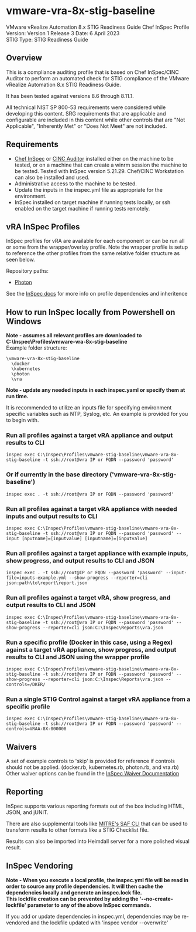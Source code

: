 # vmware-vra-8x-stig-baseline
VMware vRealize Automation 8.x STIG Readiness Guide Chef InSpec Profile  
Version: Version 1 Release 3 Date: 6 April 2023  
STIG Type: STIG Readiness Guide  

## Overview
This is a compliance auditing profile that is based on Chef InSpec/CINC Auditor to perform an automated check for STIG compliance of the VMware vRealize Automation 8.x STIG Readiness Guide.

It has been tested against versions 8.6 through 8.11.1. 

All technical NIST SP 800-53 requirements were considered while developing this content. SRG requirements that are applicable and configurable are included in this content while other controls that are "Not Applicable", "Inherently Met" or "Does Not Meet" are not included.

## Requirements

- [Chef InSpec](https://downloads.chef.io/tools/inspec) or [CINC Auditor](https://cinc.sh/start/auditor/) installed either on the machine to be tested, or on a machine that can create a winrm session the machine to be tested. Tested with InSpec version 5.21.29. Chef/CINC Workstation can also be installed and used.
- Administrative access to the machine to be tested.
- Update the inputs in the inspec.yml file as appropriate for the environment.
- InSpec installed on target machine if running tests locally, or ssh enabled on the target machine if running tests remotely.

## vRA InSpec Profiles

InSpec profiles for vRA are available for each component or can be run all or some from the wrapper/overlay profile. Note the wrapper profile is setup to reference the other profiles from the same relative folder structure as seen below.  

Repository paths:
* [Photon](https://github.com/vmware/dod-compliance-and-automation/tree/master/photon/3.0/inspec/vmware-photon-3.0-stig-inspec-baseline)

See the [InSpec docs](https://www.inspec.io/docs/reference/profiles/) for more info on profile dependencies and inheritence  

## How to run InSpec locally from Powershell on Windows

**Note - assumes all relevant profiles are downloaded to C:\Inspec\Profiles\vmware-vra-8x-stig-baseline**  
Example folder structure:  
```
\vmware-vra-8x-stig-baseline  
  \docker  
  \kubernetes  
  \photon  
  \vra  
```
**Note - update any needed inputs in each inspec.yaml or specify them at run time.**  

It is recommended to utilize an inputs file for specifying environment specific variables such as NTP, Syslog, etc. An example is provided for you to begin with.  

### Run all profiles against a target vRA appliance and output results to CLI
```
inspec exec C:\Inspec\Profiles\vmware-stig-baseline\vmware-vra-8x-stig-baseline -t ssh://root@vra IP or FQDN --password 'password'
```

### Or if currently in the base directory ('vmware-vra-8x-stig-baseline')
```
inspec exec . -t ssh://root@vra IP or FQDN --password 'password'
```
### Run all profiles against a target vRA appliance with needed inputs and output results to CLI
```
inspec exec C:\Inspec\Profiles\vmware-stig-baseline\vmware-vra-8x-stig-baseline -t ssh://root@vra IP or FQDN --password 'password' --input [nputname]=[inputvalue] [inputname]=[inputvalue]
```
### Run all profiles against a target appliance with example inputs, show progress, and output results to CLI and JSON
```
inspec exec . -t ssh://root@IP or FQDN --password 'password' --input-file=inputs-example.yml --show-progress --reporter=cli json:path\to\report\report.json
```
### Run all profiles against a target vRA, show progress, and output results to CLI and JSON
```
inspec exec C:\Inspec\Profiles\vmware-stig-baseline\vmware-vra-8x-stig-baseline -t ssh://root@vra IP or FQDN --password 'password' --show-progress --reporter=cli json:C:\Inspec\Reports\vra.json
```
### Run a specific profile (Docker in this case, using a Regex) against a target vRA appliance, show progress, and output results to CLI and JSON using the wrapper profile
```
inspec exec C:\Inspec\Profiles\vmware-stig-baseline\vmware-vra-8x-stig-baseline -t ssh://root@vra IP or FQDN --password 'password' --show-progress --reporter=cli json:C:\Inspec\Reports\vra.json --controls=/DKER/
```
### Run a single STIG Control against a target vRA appliance from a specific profile
```
inspec exec C:\Inspec\Profiles\vmware-stig-baseline\vmware-vra-8x-stig-baseline -t ssh://root@vra IP or FQDN --password 'password' --controls=VRAA-8X-000008
```

## Waivers
A set of example controls to 'skip' is provided for reference if controls should not be applied. (docker.rb, kubernetes.rb, photon.rb, and vra.rb)
Other waiver options can be found in the [InSpec Waiver Documentation](https://docs.chef.io/inspec/waivers/)  

## Reporting
InSpec supports various reporting formats out of the box including HTML, JSON, and jUNIT.  

There are also supplemental tools like [MITRE's SAF CLI](https://github.com/mitre/saf) that can be used to transform results to other formats like a STIG Checklist file.  

Results can also be imported into Heimdall server for a more polished visual result.  

## InSpec Vendoring

**Note - When you execute a local profile, the inspec.yml file will be read in order to source any profile dependencies. It will then cache the dependencies locally and generate an inspec.lock file.**  
**This lockfile creation can be prevented by adding the '--no-create-lockfile' parameter to any of the above InSpec commands.**

If you add or update dependencies in inspec.yml, dependencies may be re-vendored and the lockfile updated with 'inspec vendor --overwrite'